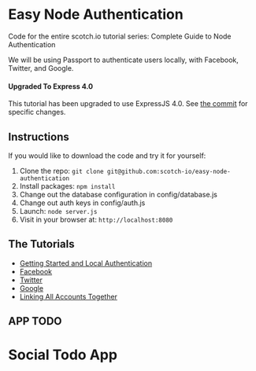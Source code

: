 # Easy Node Authentication

Code for the entire scotch.io tutorial series: Complete Guide to Node Authentication

We will be using Passport to authenticate users locally, with Facebook, Twitter, and Google.

#### Upgraded To Express 4.0
This tutorial has been upgraded to use ExpressJS 4.0. See [the commit](https://github.com/scotch-io/easy-node-authentication/commit/020dea057d5a0664caaeb041b18978237528f9a3) for specific changes.

## Instructions

If you would like to download the code and try it for yourself:

1. Clone the repo: `git clone git@github.com:scotch-io/easy-node-authentication`
2. Install packages: `npm install`
3. Change out the database configuration in config/database.js
4. Change out auth keys in config/auth.js
5. Launch: `node server.js`
6. Visit in your browser at: `http://localhost:8080`

## The Tutorials

- [Getting Started and Local Authentication](http://scotch.io/tutorials/javascript/easy-node-authentication-setup-and-local)
- [Facebook](http://scotch.io/tutorials/javascript/easy-node-authentication-facebook)
- [Twitter](http://scotch.io/tutorials/javascript/easy-node-authentication-twitter)
- [Google](http://scotch.io/tutorials/javascript/easy-node-authentication-google)
- [Linking All Accounts Together](http://scotch.io/tutorials/javascript/easy-node-authentication-linking-all-accounts-together)
## APP TODO
# Social Todo App
